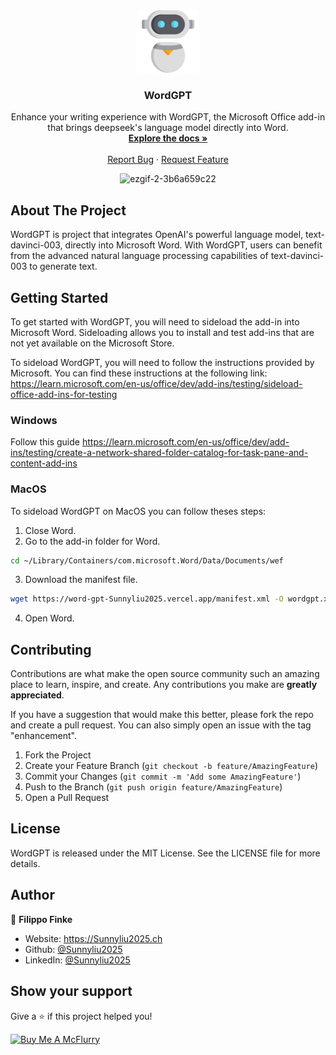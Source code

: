 <div align="center">
  <a href="https://github.com/Sunnyliu2025/WordGPT">
    <img src="assets/robot.png" alt="Logo" height="100">
  </a>

  <br />
  <h3 align="center">WordGPT</h3>

  <p align="center">
    Enhance your writing experience with WordGPT, the Microsoft Office add-in that brings deepseek's language model directly into Word.
    <br />
    <a href=https://github.com/Sunnyliu2025/WordGPT><strong>Explore the docs »</strong></a>
    <br />
    <br />
    <a href="https://github.com/Sunnyliu2025/WordGPT/issues">Report Bug</a>
    ·
    <a href="https://github.com/Sunnyliu2025/WordGPT/issues">Request Feature</a>
  </p>

![ezgif-2-3b6a659c22](https://user-images.githubusercontent.com/37296364/221949219-4aba4e03-125f-4d81-a58b-7cffa4c9c03c.gif)

</div>



## About The Project
WordGPT is project that integrates OpenAI's powerful language model, text-davinci-003, directly into Microsoft Word. With WordGPT, users can benefit from the advanced natural language processing capabilities of text-davinci-003 to generate text.

## Getting Started
To get started with WordGPT, you will need to sideload the add-in into Microsoft Word. Sideloading allows you to install and test add-ins that are not yet available on the Microsoft Store.

To sideload WordGPT, you will need to follow the instructions provided by Microsoft. You can find these instructions at the following link: https://learn.microsoft.com/en-us/office/dev/add-ins/testing/sideload-office-add-ins-for-testing

### Windows

Follow this guide https://learn.microsoft.com/en-us/office/dev/add-ins/testing/create-a-network-shared-folder-catalog-for-task-pane-and-content-add-ins

### MacOS

To sideload WordGPT on MacOS you can follow theses steps:
1. Close Word.
2. Go to the add-in folder for Word.
```sh
cd ~/Library/Containers/com.microsoft.Word/Data/Documents/wef
```
3. Download the manifest file.
```sh
wget https://word-gpt-Sunnyliu2025.vercel.app/manifest.xml -O wordgpt.xml
```
4. Open Word.

## Contributing

Contributions are what make the open source community such an amazing place to learn, inspire, and create. Any contributions you make are **greatly appreciated**.

If you have a suggestion that would make this better, please fork the repo and create a pull request. You can also simply open an issue with the tag "enhancement".

1. Fork the Project
2. Create your Feature Branch (`git checkout -b feature/AmazingFeature`)
3. Commit your Changes (`git commit -m 'Add some AmazingFeature'`)
4. Push to the Branch (`git push origin feature/AmazingFeature`)
5. Open a Pull Request

## License

WordGPT is released under the MIT License. See the LICENSE file for more details.

## Author

👤 **Filippo Finke**

- Website: https://Sunnyliu2025.ch
- Github: [@Sunnyliu2025](https://github.com/Sunnyliu2025)
- LinkedIn: [@Sunnyliu2025](https://linkedin.com/in/Sunnyliu2025)

## Show your support

Give a ⭐️ if this project helped you!

<a href="https://www.buymeacoffee.com/Sunnyliu2025">
  <img src="https://github.com/Sunnyliu2025/Sunnyliu2025/raw/main/images/buymeacoffe.png" alt="Buy Me A McFlurry">
</a>
